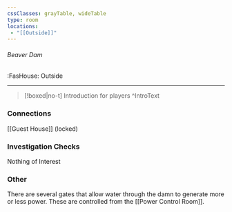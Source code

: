 ```yaml
---
cssClasses: grayTable, wideTable
type: room
locations:
 - "[[Outside]]"
---
```

###### Beaver Dam
<span class="sub2">:FasHouse: Outside</span>

---

> [!boxed|no-t]
> Introduction for players
>^IntroText
	
### Connections
[[Guest House]] (locked)

### Investigation Checks
Nothing of Interest

### Other
There are several gates that allow water through the damn to generate more or less power. These are controlled from the [[Power Control Room]].

